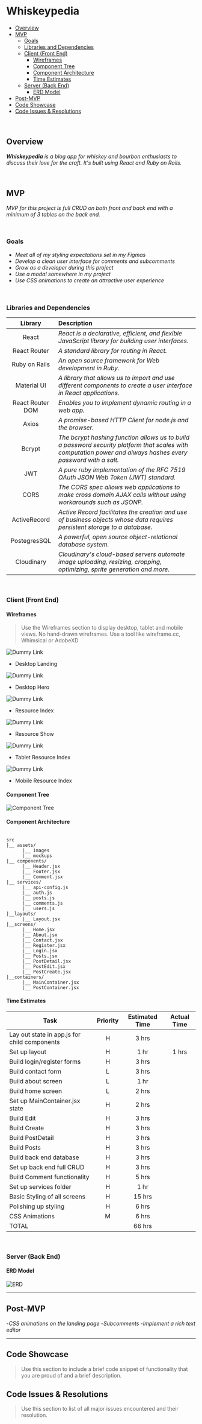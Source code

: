 # Whiskeypedia <!-- omit in toc -->

- [Overview](#overview)
- [MVP](#mvp)
  - [Goals](#goals)
  - [Libraries and Dependencies](#libraries-and-dependencies)
  - [Client (Front End)](#client-front-end)
    - [Wireframes](#wireframes)
    - [Component Tree](#component-tree)
    - [Component Architecture](#component-architecture)
    - [Time Estimates](#time-estimates)
  - [Server (Back End)](#server-back-end)
    - [ERD Model](#erd-model)
- [Post-MVP](#post-mvp)
- [Code Showcase](#code-showcase)
- [Code Issues & Resolutions](#code-issues--resolutions)

<br>

## Overview

_**Whiskeypedia** is a blog app for whiskey and bourbon enthusiasts to discuss their love for the craft. It's built using React and Ruby on Rails._


<br>

## MVP

> 

_MVP for this project is full CRUD on both front and back end with a minimum of 3 tables on the back end._

<br>

### Goals

- _Meet all of my styling expectations set in my Figmas_
- _Develop a clean user interface for comments and subcomments_
- _Grow as a developer during this project_
- _Use a modal somewhere in my project_
- _Use CSS animations to create an attractive user experience_

<br>

### Libraries and Dependencies


|     Library      | Description                                |
| :--------------: | :----------------------------------------- |
|      React       | _React is a declarative, efficient, and flexible JavaScript library for building user interfaces._ |
|   React Router   | _A standard library for routing in React._ |
|  Ruby on Rails| _An open source framework for Web development in Ruby._ |
|          Material UI | _A library that allows us to import and use different components to create a user interface in React applications._ |
|   React Router DOM| _Enables you to implement dynamic routing in a web app._ |
| Axios  | _A promise-based HTTP Client for node.js and the browser._ |
|  Bcrypt | _The bcrypt hashing function allows us to build a password security platform that scales with computation power and always hashes every password with a salt._ |
|   JWT| _A pure ruby implementation of the RFC 7519 OAuth JSON Web Token (JWT) standard._ |
|   CORS| _The CORS spec allows web applications to make cross domain AJAX calls without using workarounds such as JSONP._ |
|  ActiveRecord | _Active Record facilitates the creation and use of business objects whose data requires persistent storage to a database._ |
|   PostegresSQL| _A powerful, open source object-relational database system._ |
| Cloudinary  | _Cloudinary's cloud-based servers automate image uploading, resizing, cropping, optimizing, sprite generation and more._ |


<br>

### Client (Front End)

#### Wireframes

> Use the Wireframes section to display desktop, tablet and mobile views. No hand-drawn wireframes. Use a tool like wireframe.cc, Whimsical or AdobeXD

![Dummy Link](url)

- Desktop Landing

![Dummy Link](url)

- Desktop Hero

![Dummy Link](url)

- Resource Index

![Dummy Link](url)

- Resource Show

![Dummy Link](url)

- Tablet Resource Index

![Dummy Link](url)

- Mobile Resource Index

#### Component Tree

![Component Tree ](https://cdn.discordapp.com/attachments/283876599626072064/905108967313768478/unknown.png)

#### Component Architecture

``` structure

src
|__ assets/
      |__ images
      |__ mockups
|__ components/
      |__ Header.jsx
      |__ Footer.jsx
      |__ Comment.jsx
|__ services/
      |__ api-config.js
      |__ auth.js
      |__ posts.js
      |__ comments.js
      |__ users.js
|__layouts/
      |__ Layout.jsx
|__screens/
      |__ Home.jsx
      |__ About.jsx
      |__ Contact.jsx
      |__ Register.jsx
      |__ Login.jsx
      |__ Posts.jsx
      |__ PostDetail.jsx
      |__ PostEdit.jsx
      |__ PostCreate.jsx
|__containers/
      |__ MainContainer.jsx
      |__ PostContainer.jsx

```

#### Time Estimates

| Task                | Priority | Estimated Time | Actual Time |
| ------------------- | :------: | :------------: | :-----------: | 
| Lay out state in app.js for child components   |    H     |     3 hrs      |          |   
| Set up layout |    H     |     1 hr      |     1 hrs     |    
| Build login/register forms |    H     |     3 hrs      |          |     
| Build contact form |    L     |     3 hrs      |          |     
| Build about screen |    L     |     1 hr     |          |     
| Build home screen |    L     |     2 hrs      |          |     
| Set up MainContainer.jsx state |    H     |     2 hrs      |          |     
| Build Edit |    H     |     3 hrs      |          |     
| Build Create |    H     |     3 hrs      |          |     
| Build PostDetail |    H     |     3 hrs      |          |     
| Build Posts |    H     |     3 hrs      |          |     
| Build back end database |    H     |     3 hrs      |          |     
| Set up back end full CRUD |    H     |     3 hrs      |          |     
| Build Comment functionality |    H     |     5 hrs      |          |
| Set up services folder |    H     |     1 hr      |          |
| Basic Styling of all screens |    H     |     15 hrs      |          |
| Polishing up styling |    H     |     6 hrs      |          |
| CSS Animations |    M     |     6 hrs      |          |
| TOTAL               |          |     66 hrs      |          |     

<br>

### Server (Back End)

#### ERD Model


![ERD](https://cdn.discordapp.com/attachments/283876599626072064/904404172907118632/unknown.png)
<br>

***

## Post-MVP

-_CSS animations on the landing page_
-_Subcomments_
-_Implement a rich text editor_

***

## Code Showcase

> Use this section to include a brief code snippet of functionality that you are proud of and a brief description.

## Code Issues & Resolutions

> Use this section to list of all major issues encountered and their resolution.
